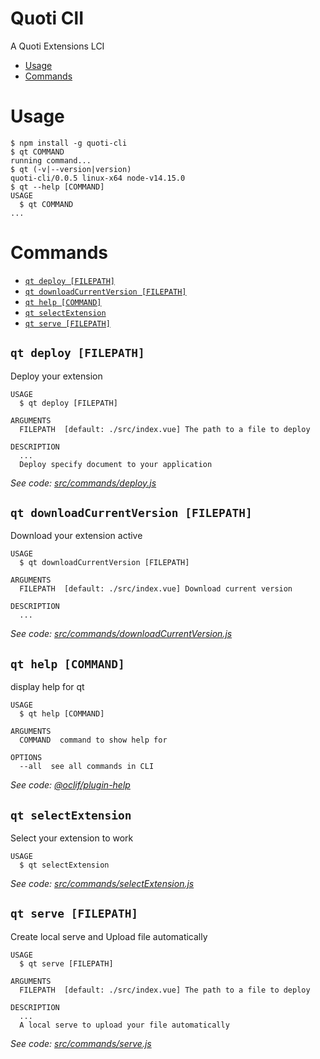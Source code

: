 Quoti ClI
=====

A Quoti Extensions LCI

<!-- toc -->
* [Usage](#usage)
* [Commands](#commands)
<!-- tocstop -->
# Usage
<!-- usage -->
```sh-session
$ npm install -g quoti-cli
$ qt COMMAND
running command...
$ qt (-v|--version|version)
quoti-cli/0.0.5 linux-x64 node-v14.15.0
$ qt --help [COMMAND]
USAGE
  $ qt COMMAND
...
```
<!-- usagestop -->
# Commands
<!-- commands -->
* [`qt deploy [FILEPATH]`](#qt-deploy-filepath)
* [`qt downloadCurrentVersion [FILEPATH]`](#qt-downloadcurrentversion-filepath)
* [`qt help [COMMAND]`](#qt-help-command)
* [`qt selectExtension`](#qt-selectextension)
* [`qt serve [FILEPATH]`](#qt-serve-filepath)

## `qt deploy [FILEPATH]`

Deploy your extension

```
USAGE
  $ qt deploy [FILEPATH]

ARGUMENTS
  FILEPATH  [default: ./src/index.vue] The path to a file to deploy

DESCRIPTION
  ...
  Deploy specify document to your application
```

_See code: [src/commands/deploy.js](https://github.com/byndcloud/quoti-cli/blob/v0.0.5/src/commands/deploy.js)_

## `qt downloadCurrentVersion [FILEPATH]`

Download your extension active

```
USAGE
  $ qt downloadCurrentVersion [FILEPATH]

ARGUMENTS
  FILEPATH  [default: ./src/index.vue] Download current version

DESCRIPTION
  ...
```

_See code: [src/commands/downloadCurrentVersion.js](https://github.com/byndcloud/quoti-cli/blob/v0.0.5/src/commands/downloadCurrentVersion.js)_

## `qt help [COMMAND]`

display help for qt

```
USAGE
  $ qt help [COMMAND]

ARGUMENTS
  COMMAND  command to show help for

OPTIONS
  --all  see all commands in CLI
```

_See code: [@oclif/plugin-help](https://github.com/oclif/plugin-help/blob/v3.2.1/src/commands/help.ts)_

## `qt selectExtension`

Select your extension to work

```
USAGE
  $ qt selectExtension
```

_See code: [src/commands/selectExtension.js](https://github.com/byndcloud/quoti-cli/blob/v0.0.5/src/commands/selectExtension.js)_

## `qt serve [FILEPATH]`

Create local serve and Upload file automatically

```
USAGE
  $ qt serve [FILEPATH]

ARGUMENTS
  FILEPATH  [default: ./src/index.vue] The path to a file to deploy

DESCRIPTION
  ...
  A local serve to upload your file automatically
```

_See code: [src/commands/serve.js](https://github.com/byndcloud/quoti-cli/blob/v0.0.5/src/commands/serve.js)_
<!-- commandsstop -->
